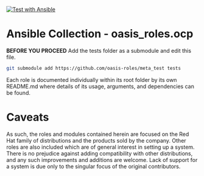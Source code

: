 [![Test with Ansible](https://github.com/oasis-roles/ansible_collection_ocp/workflows/Test%20with%20Ansible/badge.svg)](https://github.com/oasis-roles/ansible_collection_ocp/actions)

# Ansible Collection - oasis_roles.ocp

**BEFORE YOU PROCEED** Add the tests folder as a submodule and edit this file.

```bash
git submodule add https://github.com/oasis-roles/meta_test tests
```

Each role is documented individually within its root folder by its own README.md
where details of its usage, arguments, and dependencies can be found.

# Caveats

As such, the roles and modules contained herein are focused on the Red Hat family
of distributions and the products sold by the company. Other roles are also
included which are of general interest in setting up a system. There is no
prejudice against adding compatibility with other distributions, and any such
improvements and additions are welcome. Lack of support for a system is due only
to the singular focus of the original contributors.

